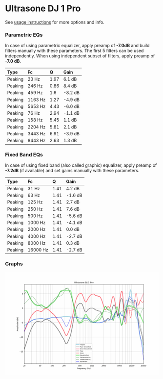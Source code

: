 # Ultrasone DJ 1 Pro
See [usage instructions](https://github.com/jaakkopasanen/AutoEq#usage) for more options and info.

### Parametric EQs
In case of using parametric equalizer, apply preamp of **-7.0dB** and build filters manually
with these parameters. The first 5 filters can be used independently.
When using independent subset of filters, apply preamp of **-7.0 dB**.

| Type    | Fc      |    Q | Gain    |
|:--------|:--------|:-----|:--------|
| Peaking | 23 Hz   | 1.97 | 6.1 dB  |
| Peaking | 246 Hz  | 0.86 | 8.4 dB  |
| Peaking | 459 Hz  | 1.6  | -8.2 dB |
| Peaking | 1163 Hz | 1.27 | -4.9 dB |
| Peaking | 5653 Hz | 4.43 | -6.0 dB |
| Peaking | 76 Hz   | 2.94 | -1.1 dB |
| Peaking | 158 Hz  | 5.45 | 1.1 dB  |
| Peaking | 2204 Hz | 5.81 | 2.1 dB  |
| Peaking | 3443 Hz | 6.91 | -3.9 dB |
| Peaking | 8443 Hz | 2.63 | 1.3 dB  |

### Fixed Band EQs
In case of using fixed band (also called graphic) equalizer, apply preamp of **-7.2dB**
(if available) and set gains manually with these parameters.

| Type    | Fc       |    Q | Gain    |
|:--------|:---------|:-----|:--------|
| Peaking | 31 Hz    | 1.41 | 4.2 dB  |
| Peaking | 63 Hz    | 1.41 | -1.6 dB |
| Peaking | 125 Hz   | 1.41 | 2.7 dB  |
| Peaking | 250 Hz   | 1.41 | 7.6 dB  |
| Peaking | 500 Hz   | 1.41 | -5.6 dB |
| Peaking | 1000 Hz  | 1.41 | -4.1 dB |
| Peaking | 2000 Hz  | 1.41 | 0.0 dB  |
| Peaking | 4000 Hz  | 1.41 | -2.7 dB |
| Peaking | 8000 Hz  | 1.41 | 0.3 dB  |
| Peaking | 16000 Hz | 1.41 | -2.7 dB |

### Graphs
![](./Ultrasone%20DJ%201%20Pro.png)